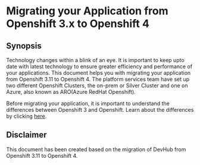 # Migrating your Application from Openshift 3.x to Openshift 4

## Synopsis

  Technology changes within a blink of an eye. It is important to keep upto date with latest technology to ensure greater efficiency and performance of your applications. This document helps you with migrating your application from Openshift 3.11 to Openshift 4. The platform services team have set up two different Openshift Clusters, the on-prem or Silver Cluster and one on Azure, also known as ARO(Azure RedHat Openshift).

  Before migrating your application, it is important to understand the differences between Openshift 3 and Openshift. Learn about the differences by clicking [here](https://docs.openshift.com/container-platform/4.2/migration/migrating_3_4/planning-migration-3-to-4.html#migration-comparing-ocp-3-4).

## Disclaimer

  This document has been created based on the migration of DevHub from Openshift 3.11 to Openshift 4.
